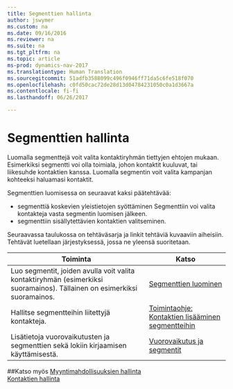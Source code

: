 ```yaml
---
title: Segmenttien hallinta
author: jswymer
ms.custom: na
ms.date: 09/16/2016
ms.reviewer: na
ms.suite: na
ms.tgt_pltfrm: na
ms.topic: article
ms-prod: dynamics-nav-2017
ms.translationtype: Human Translation
ms.sourcegitcommit: 51adfb3588099c496f0946ff71da5c6fe518f070
ms.openlocfilehash: c0fd50cac72de28d13d04784231050c0a1d3667a
ms.contentlocale: fi-fi
ms.lasthandoff: 06/26/2017

---
```

# <a name="manage-segments"></a>Segmenttien hallinta
Luomalla segmenttejä voit valita kontaktiryhmän tiettyjen ehtojen mukaan. Esimerkiksi segmentti voi olla toimiala, johon kontaktit kuuluvat, tai liikesuhde kontaktien kanssa. Luomalla segmentin voit valita kampanjan kohteeksi haluamasi kontaktit.

Segmenttien luomisessa on seuraavat kaksi päätehtävää:

* segmenttiä koskevien yleistietojen syöttäminen Segmenttiin voi valita kontakteja vasta segmentin luomisen jälkeen.
* segmenttiin sisällytettävien kontaktien valitseminen.

Seuraavassa taulukossa on tehtäväsarja ja linkit tehtäviä kuvaaviin aiheisiin. Tehtävät luetellaan järjestyksessä, jossa ne yleensä suoritetaan.

|Toiminta |Katso |
|---|----|
|Luo segmentit, joiden avulla voit valita kontaktiryhmän (esimerkiksi suoramainos). Tällainen on esimerkiksi suoramainos.|[Segmenttien luominen](marketing-how-create-segment.md)|
|Hallitse segmentteihin liitettyjä kontakteja.|[Toimintaohje: Kontaktien lisääminen segmentteihin](marketing-add-contact-segment.md)|
|Lisätietoja vuorovaikutusten ja segmenttien sekä lokiin kirjaamisen käyttämisestä.|[Vuorovaikutus ja segmentit](marketing-interaction-segments.md)|

##<a name="see-also"></a>Katso myös
[Myyntimahdollisuuksien hallinta](marketing-manage-sales-opportunities.md)  
[Kontaktien hallinta](marketing-contacts.md)

